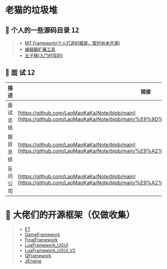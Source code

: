 # 老猫的垃圾堆



## 🤺 个人的一些源码目录 <kbd>12</kbd>
>* [MT Framework(个人打造的框架，暂时尚未开源)](https://github.com/LaoMaoKaKa/MT-Framework)
>* [编辑器扩展工具](https://github.com/LaoMaoKaKa/Editor-Tools)
>* [五子棋(入门时写的)](https://github.com/LaoMaoKaKa/Gobang)


## 🤺 面 试 <kbd>12</kbd>

描述 | 链接
---- | ---
面试总结 | [https://github.com/LaoMaoKaKa/Note/blob/main](https://github.com/LaoMaoKaKa/Note/blob/main/%E9%9D%A2%E8%AF%95%E5%A4%8D%E4%B9%A0)
题目总结 | [https://github.com/LaoMaoKaKa/Note/blob/main](https://github.com/LaoMaoKaKa/Note/blob/main/%E9%A2%98%E7%9B%AE%E7%BB%83%E4%B9%A0)
反问公司 | [https://github.com/LaoMaoKaKa/Note/blob/main](https://github.com/LaoMaoKaKa/Note/blob/main/%E9%A2%98%E7%9B%AE%E7%BB%83%E4%B9%A0)





# 🤺 大佬们的开源框架（仅做收集） 
>* [ET](https://github.com/egametang/ET)
>* [GameFramework](https://github.com/EllanJiang/GameFramework)
>* [FinalFramework](https://github.com/jarjin/FinalFramework)
>* [LuaFramework_UGUI](https://github.com/jarjin/LuaFramework_UGUI)
>* [LuaFramework_UGUI_V2](https://github.com/jarjin/LuaFramework_UGUI_V2)
>* [QFramework](https://github.com/liangxiegame/QFramework)
>* [JEngine](https://github.com/JasonXuDeveloper/JEngine)
